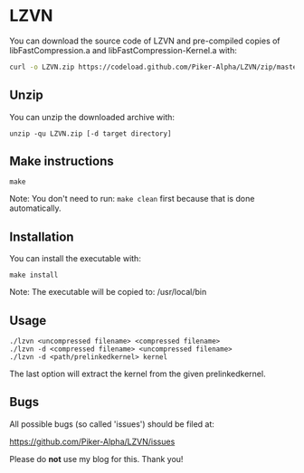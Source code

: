 LZVN
====

You can download the source code of LZVN and pre-compiled copies of libFastCompression.a and libFastCompression-Kernel.a with:

``` sh
curl -o LZVN.zip https://codeload.github.com/Piker-Alpha/LZVN/zip/master
```


Unzip
-----

You can unzip the downloaded archive with:

```
unzip -qu LZVN.zip [-d target directory]
```


Make instructions
-----------------

```
make
``` 

Note: You don't need to run: ```make clean``` first because that is done automatically.


Installation
------------

You can install the executable with:

```
make install
```

Note: The executable will be copied to: /usr/local/bin


Usage
-----

```
./lzvn <uncompressed filename> <compressed filename>
./lzvn -d <compressed filename> <uncompressed filename>
./lzvn -d <path/prelinkedkernel> kernel
```

The last option will extract the kernel from the given prelinkedkernel.


Bugs
----

All possible bugs (so called 'issues') should be filed at:

https://github.com/Piker-Alpha/LZVN/issues

Please do **not** use my blog for this. Thank you!

